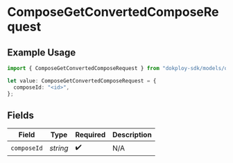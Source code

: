 # ComposeGetConvertedComposeRequest

## Example Usage

```typescript
import { ComposeGetConvertedComposeRequest } from "dokploy-sdk/models/operations";

let value: ComposeGetConvertedComposeRequest = {
  composeId: "<id>",
};
```

## Fields

| Field              | Type               | Required           | Description        |
| ------------------ | ------------------ | ------------------ | ------------------ |
| `composeId`        | *string*           | :heavy_check_mark: | N/A                |